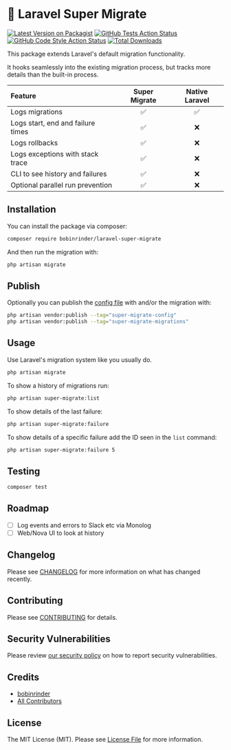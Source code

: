 # 🚀 Laravel Super Migrate

[![Latest Version on Packagist](https://img.shields.io/packagist/v/bobinrinder/laravel-super-migrate.svg?style=flat-square)](https://packagist.org/packages/bobinrinder/laravel-super-migrate)
[![GitHub Tests Action Status](https://github.com/bobinrinder/laravel-super-migrate/actions/workflows/run-tests.yml/badge.svg)](https://github.com/bobinrinder/laravel-super-migrate/actions/workflows/run-tests.yml)
[![GitHub Code Style Action Status](https://github.com/bobinrinder/laravel-super-migrate/actions/workflows/fix-php-code-style-issues.yml/badge.svg)](https://github.com/bobinrinder/laravel-super-migrate/actions/workflows/fix-php-code-style-issues.yml)
[![Total Downloads](https://img.shields.io/packagist/dt/bobinrinder/laravel-super-migrate.svg?style=flat-square)](https://packagist.org/packages/bobinrinder/laravel-super-migrate)

This package extends Laravel's default migration functionality.

It hooks seamlessly into the existing migration process, but tracks more details than the built-in process.

| Feature                           | Super Migrate | Native Laravel |
| :-------------------------------- | :-----------: | :------------: |
| Logs migrations                   |      ✅       |       ✅       |
| Logs start, end and failure times |      ✅       |       ❌       |
| Logs rollbacks                    |      ✅       |       ❌       |
| Logs exceptions with stack trace  |      ✅       |       ❌       |
| CLI to see history and failures   |      ✅       |       ❌       |
| Optional parallel run prevention  |      ✅       |       ❌       |

## Installation

You can install the package via composer:

```bash
composer require bobinrinder/laravel-super-migrate
```

And then run the migration with:

```bash
php artisan migrate
```

## Publish

Optionally you can publish the [config file](https://github.com/bobinrinder/laravel-super-migrate/blob/main/config/super-migrate.php) with and/or the migration with:

```bash
php artisan vendor:publish --tag="super-migrate-config"
php artisan vendor:publish --tag="super-migrate-migrations"
```

<!-- Optionally, you can publish the views using

```bash
php artisan vendor:publish --tag="super-migrate-views"
``` -->

## Usage

Use Laravel's migration system like you usually do.

```bash
php artisan migrate
```

To show a history of migrations run:

```bash
php artisan super-migrate:list
```

To show details of the last failure:

```bash
php artisan super-migrate:failure
```

To show details of a specific failure add the ID seen in the `list` command:

```bash
php artisan super-migrate:failure 5
```

## Testing

```bash
composer test
```

## Roadmap

-   [ ] Log events and errors to Slack etc via Monolog
-   [ ] Web/Nova UI to look at history

## Changelog

Please see [CHANGELOG](CHANGELOG.md) for more information on what has changed recently.

## Contributing

Please see [CONTRIBUTING](CONTRIBUTING.md) for details.

## Security Vulnerabilities

Please review [our security policy](../../security/policy) on how to report security vulnerabilities.

## Credits

-   [bobinrinder](https://github.com/bobinrinder)
-   [All Contributors](../../contributors)

## License

The MIT License (MIT). Please see [License File](LICENSE.md) for more information.
